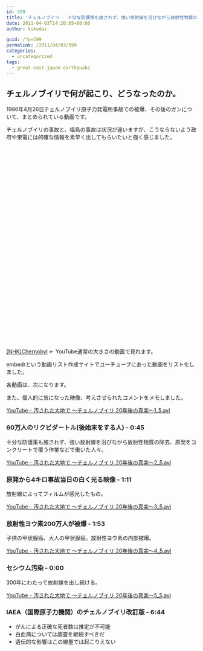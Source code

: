 ```yaml
---
id: 599
title: 'チェルノブイリ - 十分な防護策も施されず、強い放射線を浴びながら放射性物質の除去、原発をコンクリートで覆う作業で働いた人々。'
date: 2011-04-03T14:20:05+00:00
author: kikudai

guid: /?p=599
permalink: /2011/04/03/599
categories:
  - uncategorized
tags:
  - great-east-japan-earthquake
---
```

## チェルノブイリで何が起こり、どうなったのか。

1986年4月26日チェルノブイリ原子力発電所事故での被爆、その後のガンについて、まとめられている動画です。
  
チェルノブイリの事故と、福島の事故は状況が違いますが、こうならないよう政府や東電には的確な情報を素早く出してもらいたいと強く感じました。

<div style="width:425px;height:520px;">
  <a href="http://embedr.com/playlist/chernobyl-placement" target="_blank" style="background:transparent url(http://embedr.com/img/embedr-custom-video-playlists.gif);float:right;margin:0;padding:0;outline:none;width:115px;height:35px;position:relative;top:-35px;"><span style="display:none;">Build your own custom video playlist at embedr.com</span></a>
</div>

<a href="http://embedr.com/playlist/chernobyl-placement" rel="nofollow">[NHK]Chernobyl</a> ← YouTube通常の大きさの動画で見れます。
  
embedrという動画リスト作成サイトでユーチューブにあった動画をリスト化しました。

各動画は、次になります。
  
また、個人的に気になった映像、考えさせられたコメントをメモしました。

<a href="http://bit.ly/iiKx1F" rel="nofollow">YouTube - 汚された大地で ～チェルノブイリ 20年後の真実～1_5.avi</a>

### 60万人のリクビダートル(後始末をする人) - 0:45

十分な防護策も施されず、強い放射線を浴びながら放射性物質の除去、原発をコンクリートで覆う作業などで働いた人々。

<a href="http://bit.ly/fnGx2B" rel="nofollow">YouTube - 汚された大地で ～チェルノブイリ 20年後の真実～2_5.avi</a>

### 原発から4キロ事故当日の白く光る映像 - 1:11

放射線によってフィルムが感光したもの。

<a href="http://bit.ly/fzv1jM" rel="nofollow">YouTube - 汚された大地で ～チェルノブイリ 20年後の真実～3_5.avi</a>

### 放射性ヨウ素200万人が被爆 - 1:53

子供の甲状腺癌、大人の甲状腺癌。放射性ヨウ素の内部被曝。

<a href="http://bit.ly/eZe2oN" rel="nofollow">YouTube - 汚された大地で ～チェルノブイリ 20年後の真実～4_5.avi</a>

### セシウム汚染 - 0:00

300年にわたって放射線を出し続ける。

<a href="http://bit.ly/erle2v" rel="nofollow">YouTube - 汚された大地で ～チェルノブイリ 20年後の真実～5_5.avi</a>

### IAEA（国際原子力機関）のチェルノブイリ改訂版 - 6:44

  * がんによる正確な死者数は推定が不可能
  * 白血病については調査を継続すべきだ
  * 遺伝的な影響はこの線量では起こりえない
